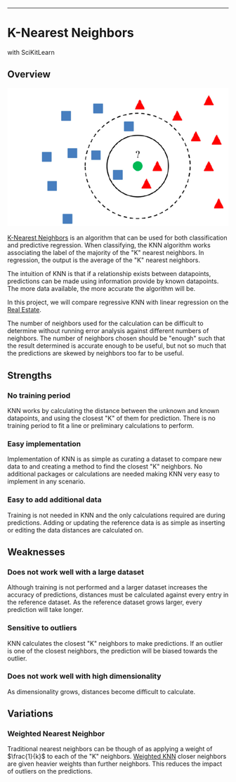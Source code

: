 ---
# K-Nearest Neighbors
with SciKitLearn

## Overview
![KNN](KNNpicture.png)

[K-Nearest Neighbors](https://en.wikipedia.org/wiki/K-nearest_neighbors_algorithm) is an algorithm that can be used for both classification and predictive regression. When classifying, the KNN algorithm works associating the label of the majority of the "K" nearest neighbors. In regression, the output is the average of the "K" nearest neighbors. 

The intuition of KNN is that if a relationship exists between datapoints, predictions can be made using information provide by known datapoints. The more data available, the more accurate the algorithm will be.

In this project, we will compare regressive KNN with linear regression on the [Real Estate](https://archive.ics.uci.edu/ml/datasets/Real+estate+valuation+data+setdataset).

The number of neighbors used for the calculation can be difficult to determine without running error analysis against different numbers of neighbors. The number of neighbors chosen should be "enough" such that the result determined is accurate enough to be useful, but not so much that the predictions are skewed by neighbors too far to be useful.  

## Strengths
### No training period
KNN works by calculating the distance between the unknown and known datapoints, and using the closest "K" of them for prediction. There is no training period to fit a line or preliminary calculations to perform. 

### Easy implementation
Implementation of KNN is as simple as curating a dataset to compare new data to and creating a method to find the closest "K" neighbors. No additional packages or calculations are needed making KNN very easy to implement in any scenario.  

### Easy to add additional data
Training is not needed in KNN and the only calculations required are during predictions. Adding or updating the reference data is as simple as inserting or editing the data distances are calculated on. 

## Weaknesses
### Does not work well with a large dataset
Although training is not performed and a larger dataset increases the accuracy of predictions, distances must be calculated against every entry in the reference dataset. As the reference dataset grows larger, every prediction will take longer. 

### Sensitive to outliers
KNN calculates the closest "K" neighbors to make predictions. If an outlier is one of the closest neighbors, the prediction will be biased towards the outlier. 

### Does not work well with high dimensionality
As dimensionality grows, distances become difficult to calculate.

## Variations
### Weighted Nearest Neighbor
Traditional nearest neighbors can be though of as applying a weight of $\frac{1}{k}$ to each of the "K" neighbors. [Weighted KNN](https://en.wikipedia.org/wiki/K-nearest_neighbors_algorithm#The_1-nearest_neighbor_classifier) closer neighbors are given heavier weights than further neighbors. This reduces the impact of outliers on the predictions.
